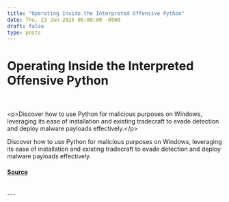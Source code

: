 ```yaml
---
title: "Operating Inside the Interpreted Offensive Python"
date: Thu, 23 Jan 2025 00:00:00 -0500
draft: false
type: posts
---
```

# Operating Inside the Interpreted Offensive Python

<br/>

<br/>
 &lt;p&gt;Discover how to use Python for malicious purposes on Windows, leveraging its ease of installation and existing tradecraft to evade detection and deploy malware payloads effectively.&lt;/p&gt; 
<br/>
<p>Discover how to use Python for malicious purposes on Windows, leveraging its ease of installation and existing tradecraft to evade detection and deploy malware payloads effectively.</p>

#### [Source](https://trustedsec.com/blog/operating-inside-the-interpreted-offensive-python)

<br/>
---

